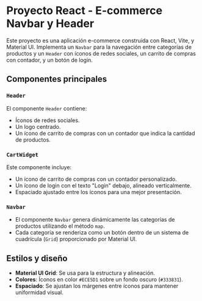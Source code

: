 # Proyecto React - E-commerce Navbar y Header

Este proyecto es una aplicación e-commerce construida con React, Vite, y Material UI. Implementa un `Navbar` para la navegación entre categorías de productos y un `Header` con íconos de redes sociales, un carrito de compras con contador, y un botón de login.

## Componentes principales

### `Header`
El componente `Header` contiene:
- Íconos de redes sociales.
- Un logo centrado.
- Un ícono de carrito de compras con un contador que indica la cantidad de productos.

### `CartWidget`
Este componente incluye:
- Un ícono de carrito de compras con un contador personalizado.
- Un ícono de login con el texto "Login" debajo, alineado verticalmente.
- Espaciado ajustado entre los íconos para una mejor presentación.

### `Navbar`
- El componente `Navbar` genera dinámicamente las categorías de productos utilizando el método `map`.
- Cada categoría se renderiza como un botón dentro de un sistema de cuadrícula (`Grid`) proporcionado por Material UI.

## Estilos y diseño
- **Material UI Grid**: Se usa para la estructura y alineación.
- **Colores**: Íconos en color `#ECE5D1` sobre un fondo oscuro (`#333831`).
- **Espaciado**: Se ajustan los márgenes entre íconos para mantener uniformidad visual.
